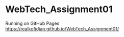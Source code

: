 # WebTech_Assignment01

Running on GitHub Pages
https://realkofidjan.github.io/WebTech_Assignment01/

